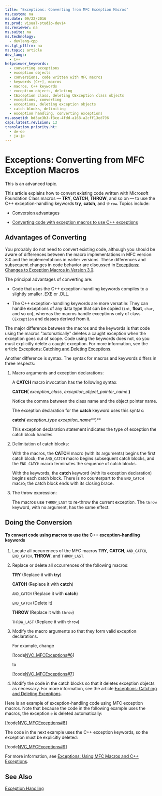 ```yaml
---
title: "Exceptions: Converting from MFC Exception Macros"
ms.custom: na
ms.date: 09/22/2016
ms.prod: visual-studio-dev14
ms.reviewer: na
ms.suite: na
ms.technology: 
  - devlang-cpp
ms.tgt_pltfrm: na
ms.topic: article
dev_langs: 
  - C++
helpviewer_keywords: 
  - converting exceptions
  - exception objects
  - conversions, code written with MFC macros
  - keywords [C++], macros
  - macros, C++ keywords
  - exception objects, deleting
  - CException class, deleting CException class objects
  - exceptions, converting
  - exceptions, deleting exception objects
  - catch blocks, delimiting
  - exception handling, converting exceptions
ms.assetid: bd3ac3b3-f3ce-4fdd-a168-a2cff13ed796
caps.latest.revision: 13
translation.priority.ht: 
  - de-de
  - ja-jp
---
```

# Exceptions: Converting from MFC Exception Macros
This is an advanced topic.  
  
 This article explains how to convert existing code written with Microsoft Foundation Class macros — **TRY**, **CATCH**, **THROW**, and so on — to use the C++ exception-handling keywords **try**, **catch**, and `throw`. Topics include:  
  
-   [Conversion advantages](#_core_advantages_of_converting)  
  
-   [Converting code with exception macros to use C++ exceptions](#_core_doing_the_conversion)  
  
##  <a name="_core_advantages_of_converting"></a> Advantages of Converting  
 You probably do not need to convert existing code, although you should be aware of differences between the macro implementations in MFC version 3.0 and the implementations in earlier versions. These differences and subsequent changes in code behavior are discussed in [Exceptions: Changes to Exception Macros in Version 3.0](../vs140/exceptions--changes-to-exception-macros-in-version-3.0.md).  
  
 The principal advantages of converting are:  
  
-   Code that uses the C++ exception-handling keywords compiles to a slightly smaller .EXE or .DLL.  
  
-   The C++ exception-handling keywords are more versatile: They can handle exceptions of any data type that can be copied (`int`, **float**, `char`, and so on), whereas the macros handle exceptions only of class `CException` and classes derived from it.  
  
 The major difference between the macros and the keywords is that code using the macros "automatically" deletes a caught exception when the exception goes out of scope. Code using the keywords does not, so you must explicitly delete a caught exception. For more information, see the article [Exceptions: Catching and Deleting Exceptions](../vs140/exceptions--catching-and-deleting-exceptions.md).  
  
 Another difference is syntax. The syntax for macros and keywords differs in three respects:  
  
1.  Macro arguments and exception declarations:  
  
     A **CATCH** macro invocation has the following syntax:  
  
     **CATCH(** *exception_class*, *exception_object_pointer_name* **)**  
  
     Notice the comma between the class name and the object pointer name.  
  
     The exception declaration for the **catch** keyword uses this syntax:  
  
     **catch(** *exception_type* *exception_name***)**  
  
     This exception declaration statement indicates the type of exception the catch block handles.  
  
2.  Delimitation of catch blocks:  
  
     With the macros, the **CATCH** macro (with its arguments) begins the first catch block; the `AND_CATCH` macro begins subsequent catch blocks, and the `END_CATCH` macro terminates the sequence of catch blocks.  
  
     With the keywords, the **catch** keyword (with its exception declaration) begins each catch block. There is no counterpart to the `END_CATCH` macro; the catch block ends with its closing brace.  
  
3.  The throw expression:  
  
     The macros use `THROW_LAST` to re-throw the current exception. The `throw` keyword, with no argument, has the same effect.  
  
##  <a name="_core_doing_the_conversion"></a> Doing the Conversion  
  
#### To convert code using macros to use the C++ exception-handling keywords  
  
1.  Locate all occurrences of the MFC macros **TRY**, **CATCH**, `AND_CATCH`, `END_CATCH`, **THROW**, and `THROW_LAST`.  
  
2.  Replace or delete all occurrences of the following macros:  
  
     **TRY** (Replace it with **try**)  
  
     **CATCH** (Replace it with **catch**)  
  
     `AND_CATCH` (Replace it with **catch**)  
  
     `END_CATCH` (Delete it)  
  
     **THROW** (Replace it with `throw`)  
  
     `THROW_LAST` (Replace it with `throw`)  
  
3.  Modify the macro arguments so that they form valid exception declarations.  
  
     For example, change  
  
     [!code[NVC_MFCExceptions#6](../vs140/codesnippet/CPP/exceptions--converting-from-mfc-exception-macros_1.cpp)]
  
  
     to  
  
     [!code[NVC_MFCExceptions#7](../vs140/codesnippet/CPP/exceptions--converting-from-mfc-exception-macros_2.cpp)]
  
  
4.  Modify the code in the catch blocks so that it deletes exception objects as necessary. For more information, see the article [Exceptions: Catching and Deleting Exceptions](../vs140/exceptions--catching-and-deleting-exceptions.md).  
  
 Here is an example of exception-handling code using MFC exception macros. Note that because the code in the following example uses the macros, the exception `e` is deleted automatically:  
  
 [!code[NVC_MFCExceptions#8](../vs140/codesnippet/CPP/exceptions--converting-from-mfc-exception-macros_3.cpp)]
  
  
 The code in the next example uses the C++ exception keywords, so the exception must be explicitly deleted:  
  
 [!code[NVC_MFCExceptions#9](../vs140/codesnippet/CPP/exceptions--converting-from-mfc-exception-macros_4.cpp)]
  
  
 For more information, see [Exceptions: Using MFC Macros and C++ Exceptions](../vs140/exceptions--using-mfc-macros-and-c---exceptions.md).  
  
## See Also  
 [Exception Handling](../vs140/exception-handling-in-mfc.md)